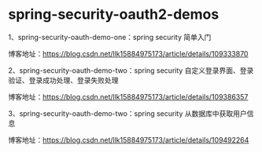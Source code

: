 # spring-security-oauth2-demos



1、spring-security-oauth-demo-one：spring security 简单入门

博客地址：https://blog.csdn.net/llk15884975173/article/details/109333870

2、spring-security-oauth-demo-two：spring security 自定义登录界面、登录验证、登录成功处理、登录失败处理

博客地址：https://blog.csdn.net/llk15884975173/article/details/109386357

3、spring-security-oauth-demo-two：spring security 从数据库中获取用户信息

博客地址：https://blog.csdn.net/llk15884975173/article/details/109492264
